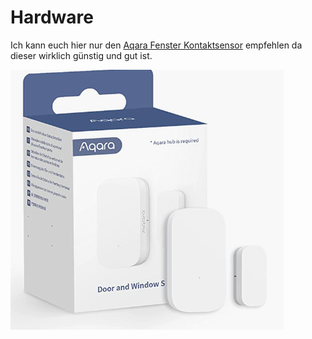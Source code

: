 # Hardware

Ich kann euch hier nur den [Aqara Fenster Kontaktsensor](https://amzn.to/3OjkMIT) empfehlen da dieser wirklich günstig und gut ist.

![](<../../../.gitbook/assets/image (1).png>)
